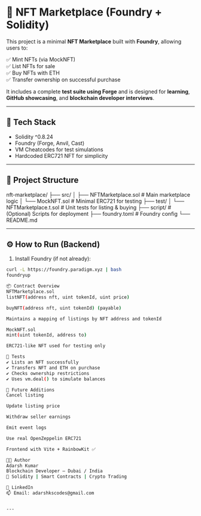 # 🛒 NFT Marketplace (Foundry + Solidity)

This project is a minimal **NFT Marketplace** built with **Foundry**, allowing users to:

✅ Mint NFTs (via MockNFT)  
✅ List NFTs for sale  
✅ Buy NFTs with ETH  
✅ Transfer ownership on successful purchase  

It includes a complete **test suite using Forge** and is designed for **learning**, **GitHub showcasing**, and **blockchain developer interviews**.

---

## 🔧 Tech Stack

- Solidity ^0.8.24  
- Foundry (Forge, Anvil, Cast)  
- VM Cheatcodes for test simulations  
- Hardcoded ERC721 NFT for simplicity  

---

## 📁 Project Structure

nft-marketplace/
├── src/
│ ├── NFTMarketplace.sol # Main marketplace logic
│ └── MockNFT.sol # Minimal ERC721 for testing
├── test/
│ └── NFTMarketplace.t.sol # Unit tests for listing & buying
├── script/ # (Optional) Scripts for deployment
├── foundry.toml # Foundry config
└── README.md


---

## ⚙️ How to Run (Backend)

1. Install Foundry (if not already):

```bash
curl -L https://foundry.paradigm.xyz | bash
foundryup

📦 Contract Overview
NFTMarketplace.sol
listNFT(address nft, uint tokenId, uint price)

buyNFT(address nft, uint tokenId) (payable)

Maintains a mapping of listings by NFT address and tokenId

MockNFT.sol
mint(uint tokenId, address to)

ERC721-like NFT used for testing only

🧪 Tests
✔️ Lists an NFT successfully
✔️ Transfers NFT and ETH on purchase
✔️ Checks ownership restrictions
✔️ Uses vm.deal() to simulate balances

🚀 Future Additions
Cancel listing

Update listing price

Withdraw seller earnings

Emit event logs

Use real OpenZeppelin ERC721

Frontend with Vite + RainbowKit ✅

👨‍💻 Author
Adarsh Kumar
Blockchain Developer — Dubai / India
💼 Solidity | Smart Contracts | Crypto Trading

🔗 LinkedIn
📫 Email: adarshkscodes@gmail.com


---
